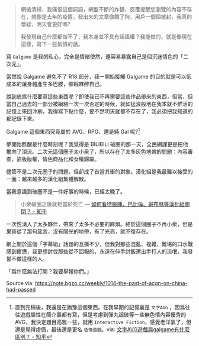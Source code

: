 
> 網絡清掃，我痛恨這個詞語，網盤不斷的炸鏈，反覆提醒您瀏覽的內容不存在，就像是去年的疫情，發出來的文章像餵了狗，用戶一個個被封，我真的懷疑，明天會更好嗎?
>
> 我發現自己什麼都做不了，我本身並不具有話語權？我能做的，就是像現在這樣，寫下一些氣憤的話。

寫 `Galgame` 是我的私心，完全是情緒使然，還容易暴露自己是個沉迷情色的「二次元」。

當然說 Galgame 避免不了 R18 部分，我一開始接觸 Galgame 的目的就是可以低成本的讓身體產生多巴胺，催眠麻醉自己。

說到底爲什麼要寫這些東西呢？即使我已不再需要這些作品帶來的東西，但當，但當自己過去的一部分被網絡一次一次否定的時候，就如猛浪般地在我本就不鮮活的記憶上來回沖刷，我得寫下點什麼，要不然明天就都不存在了，我必須把我知道的都記錄下來。

Galgame 這個東西究竟屬於 AVG、RPG、還是純 Gal 呢?[^why-this-title]

夢開始甦醒是什麼時刻呢？我覺得是 BILIBILI 破圈的那一天，全民網課更是把他推向了頂流。二次元這個圈子太小衆了，所以存在了太多灰色地帶的問題：內容審查，盜版版權，情色商品化和女權歸屬。

儘管不是二次元圈子的問題，但卻成了首當其衝的對象。漢化組是我最難以接受的一面：越來越多的漢化組集體解散。

當我意識到破圈不是一件好事的時候，已經太晚了。

> 小衆破圈之後就相當於死亡
> — [如何看待臉腫、巴比倫、哥布林等漢化組關閉？ - 知乎](https://www.zhihu.com/question/456409506)

一次性湧入了太多夥伴，帶來了太多不必要的麻煩。終於這個圈子不再小衆，但是果真從了那句箴言，沒有陽光的地帶，有了光亮，就不復存在。

網上關於這個「字幕組」話題的互撕不少，但我對那些混亂、複雜、難堪的口水戰感到疲憊，我更想討伐那些從不回報的，永遠在伸手討飯還出手打人的流氓，我發誓不做這樣的人。

「爲什麼無法打開？我要舉報你們。」

[^why-this-title]: 直到完稿後，我還是在猶豫這個東西。在我早期的記憶裏是 `文字AVG` ，因爲往往遊戲屬性在簡介裏都有寫，但是考慮到彈丸論破等一些無色情內容優秀的 AVG，我決定題目高雅一些，就用 `Interactive Fiction`，感覺老洋氣了，但還是覺得虛僞，最後還是更名 `色情遊戲`。via: [文字AVG遊戲與galgame有什麼區別？ - 知乎](https://www.zhihu.com/question/286784507)

Source via: https://note.bgzo.cc/weekly/1014-the-past-of-acgn-on-china-had-passed